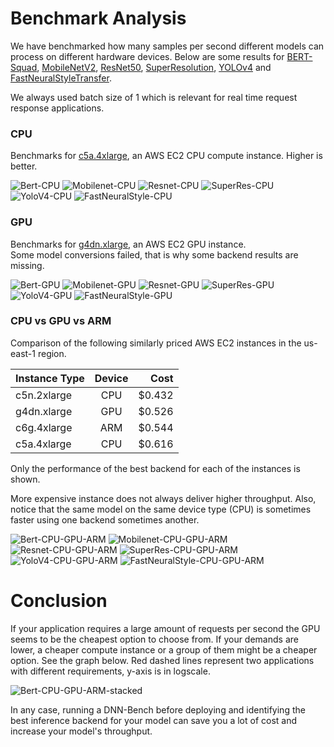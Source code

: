 # Benchmark Analysis
We have benchmarked how many samples per second different models can process
on different hardware devices.
Below are some results for 
[BERT-Squad](https://github.com/onnx/models/tree/master/text/machine_comprehension/bert-squad), 
[MobileNetV2](https://github.com/onnx/models/tree/master/vision/classification/mobilenet), 
[ResNet50](https://github.com/onnx/models/tree/master/vision/classification/resnet), 
[SuperResolution](https://github.com/onnx/models/tree/master/vision/super_resolution/sub_pixel_cnn_2016), 
[YOLOv4](https://github.com/onnx/models/tree/master/vision/object_detection_segmentation/yolov4) and
[FastNeuralStyleTransfer](https://github.com/onnx/models/tree/master/vision/style_transfer/fast_neural_style).  

We always used batch size of 1 which is relevant for real time request response applications.


### CPU
Benchmarks for 
[c5a.4xlarge](https://aws.amazon.com/about-aws/whats-new/2020/06/now-available-amazon-ec2-c5a-instances-featuring-2nd-generation-amd-epyc-processors/), 
an AWS EC2 CPU compute instance.
Higher is better.

![Bert-CPU](./figs/bertsquad-10.onnx-c5a.4xlarge.png)
![Mobilenet-CPU](./figs/mobilenetv2-1.0.onnx-c5a.4xlarge.png)
![Resnet-CPU](./figs/resnet50v1.onnx-c5a.4xlarge.png)
![SuperRes-CPU](./figs/super_res.onnx-c5a.4xlarge.png)
![YoloV4-CPU](./figs/yolo_v4.onnx-c5a.4xlarge.png)
![FastNeuralStyle-CPU](./figs/fast_neural_style.onnx-c5a.4xlarge.png)

### GPU
Benchmarks for [g4dn.xlarge](https://aws.amazon.com/ec2/instance-types/g4/),
an AWS EC2 GPU instance.  
Some model conversions failed, that is why some backend results are missing.

![Bert-GPU](./figs/bertsquad-10.onnx-g4dn.xlarge.png)
![Mobilenet-GPU](./figs/mobilenetv2-1.0.onnx-g4dn.xlarge.png)
![Resnet-GPU](./figs/resnet50v1.onnx-g4dn.xlarge.png)
![SuperRes-GPU](./figs/super_res.onnx-g4dn.xlarge.png)
![YoloV4-GPU](./figs/yolo_v4.onnx-g4dn.xlarge.png)
![FastNeuralStyle-GPU](./figs/fast_neural_style.onnx-g4dn.xlarge.png)


### CPU vs GPU vs ARM
Comparison of the following similarly priced AWS EC2 instances in the us-east-1 region.

| Instance Type | Device | Cost    |
| ------------- |:--------:| -------:|
| c5n.2xlarge   | CPU      | $0.432  |
| g4dn.xlarge   | GPU      | $0.526  |
| c6g.4xlarge   | ARM      | $0.544  |
| c5a.4xlarge   | CPU      | $0.616  |

Only the performance of the best backend for each of the instances is shown.  

More expensive instance does not always deliver higher throughput. 
Also, notice that the same model on the same device type (CPU) is sometimes faster using
one backend sometimes another.

![Bert-CPU-GPU-ARM](./figs/bertsquad-10.onnx-CPU-GPU-ARM.png)
![Mobilenet-CPU-GPU-ARM](./figs/mobilenetv2-1.0.onnx-CPU-GPU-ARM.png)
![Resnet-CPU-GPU-ARM](./figs/resnet50v1.onnx-CPU-GPU-ARM.png)
![SuperRes-CPU-GPU-ARM](./figs/super_res.onnx-CPU-GPU-ARM.png)
![YoloV4-CPU-GPU-ARM](./figs/yolo_v4.onnx-CPU-GPU-ARM.png)
![FastNeuralStyle-CPU-GPU-ARM](./figs/fast_neural_style.onnx-CPU-GPU-ARM.png)


# Conclusion
If your application requires a large amount of requests per second the GPU seems 
to be the cheapest option to choose from. If your demands are lower, a cheaper 
compute instance or a group of them might be a cheaper option. See the graph below.
Red dashed lines represent two applications with different requirements, 
y-axis is in logscale.  

![Bert-CPU-GPU-ARM-stacked](./figs/bertsquad-10.onnx-CPU-GPU-ARM-stacked.png)


In any case,
running a DNN-Bench before deploying and identifying the best inference backend for your model can save you a 
lot of cost and increase your model's throughput.


